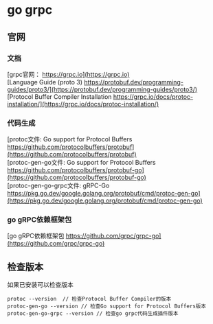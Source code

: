 # go grpc

## 官网

### 文档

[grpc官网： https://grpc.io](https://grpc.io)  
[Language Guide (proto 3) https://protobuf.dev/programming-guides/proto3/](https://protobuf.dev/programming-guides/proto3/)  
[Protocol Buffer Compiler Installation https://grpc.io/docs/protoc-installation/](https://grpc.io/docs/protoc-installation/)  

### 代码生成

[protoc文件: Go support for Protocol Buffers https://github.com/protocolbuffers/protobuf](https://github.com/protocolbuffers/protobuf)  
[protoc-gen-go文件: Go support for Protocol Buffers https://github.com/protocolbuffers/protobuf-go](https://github.com/protocolbuffers/protobuf-go)  
[protoc-gen-go-grpc文件: gRPC-Go https://pkg.go.dev/google.golang.org/protobuf/cmd/protoc-gen-go](https://pkg.go.dev/google.golang.org/protobuf/cmd/protoc-gen-go)  

### go gRPC依赖框架包

[go gRPC依赖框架包 https://github.com/grpc/grpc-go](https://github.com/grpc/grpc-go)  

## 检查版本

如果已安装可以检查版本
```
protoc --version  // 检查Protocol Buffer Compiler的版本
protoc-gen-go --version // 检查Go support for Protocol Buffers版本
protoc-gen-go-grpc --version // 检查go grpc代码生成插件版本
```


